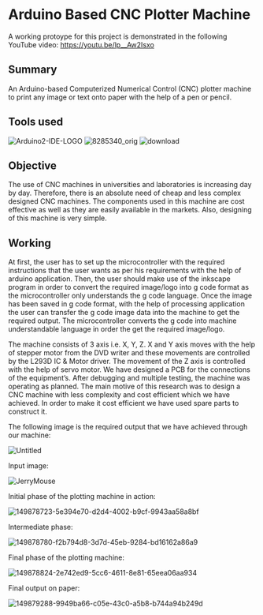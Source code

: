 # Arduino Based CNC Plotter Machine

A working protoype for this project is demonstrated in the following YouTube video:
https://youtu.be/lp__Aw2Isxo

## Summary

An Arduino-based Computerized Numerical Control (CNC) plotter machine to print any image or text onto paper with the help of a pen or pencil.

## Tools used

![Arduino2-IDE-LOGO](https://user-images.githubusercontent.com/94376039/150140568-49d26309-81b9-4baa-9a05-68ec506895ff.jpg)  ![8285340_orig](https://user-images.githubusercontent.com/94376039/150141098-06fa5f41-a1f2-486a-9fda-9d5a88810146.png)  ![download](https://user-images.githubusercontent.com/94376039/150140962-1d0a8d88-1d18-4a1c-9611-f53c86b3c60a.png)

## Objective

The use of CNC machines in universities and laboratories is increasing day by day. Therefore, there is an absolute need of cheap and less complex designed CNC machines. The components used in this machine are cost effective as well as they are easily available in the markets. Also, designing of this machine is very simple.

## Working
At first, the user has to set up the microcontroller with the required instructions that the user wants as per his requirements with the help of arduino application. Then, the user should make use of the inkscape program in order to convert the required image/logo into g code format as the microcontroller only understands the g code language. Once the image has been saved in g code format, with the help of processing application the user can transfer the g code image data into the machine to get the required output. The microcontroller converts the g code into machine understandable language in order the get the required image/logo.

The machine consists of 3 axis i.e. X, Y, Z. X and Y axis moves with the help of stepper motor from the DVD writer and these movements are controlled by the L293D IC & Motor driver. The movement of the Z axis is controlled with the help of servo motor. We have designed a PCB for the connections of the equipment’s. After debugging and multiple testing, the machine was operating as planned. The main motive of this research was to design a CNC machine with less complexity and cost efficient which we have achieved. In order to make it cost efficient we have used spare parts to construct it.

The following image is the required output that we have achieved through our machine:

![Untitled](https://user-images.githubusercontent.com/94376039/149964607-593276b7-ac13-43e3-b436-106ca17a4afe.jpg)

Input image:

![JerryMouse](https://user-images.githubusercontent.com/94376039/149964499-85957e7d-0c16-4d56-a872-528076d9256d.jpg)

Initial phase of the plotting machine in action:

![149878723-5e394e70-d2d4-4002-b9cf-9943aa58a8bf](https://user-images.githubusercontent.com/94376039/149964903-74553d86-9213-416d-bdf0-2f578e9ad9ab.png)

Intermediate phase:

![149878780-f2b794d8-3d7d-45eb-9284-bd16162a86a9](https://user-images.githubusercontent.com/94376039/149965285-4fdc78b0-86e6-4fbd-a169-0db21c33c517.png)

Final phase of the plotting machine:

![149878824-2e742ed9-5cc6-4611-8e81-65eea06aa934](https://user-images.githubusercontent.com/94376039/149965330-8bfdd203-0266-4f5d-9592-26b764a0480e.png)

Final output on paper:

![149879288-9949ba66-c05e-43c0-a5b8-b744a94b249d](https://user-images.githubusercontent.com/94376039/149965361-694decc0-39fa-4cd0-a19f-8b2ee9efa684.png)

